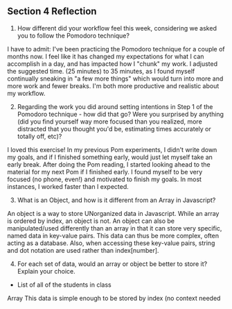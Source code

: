 ## Section 4 Reflection

1. How different did your workflow feel this week, considering we asked you to follow the Pomodoro technique?

I have to admit: I've been practicing the Pomodoro technique for a couple of months now. I feel like it has changed my expectations for what I can accomplish in a day, and has impacted how I "chunk" my work. I adjusted the suggested time. (25 minutes) to 35 minutes, as I found myself continually sneaking in "a few more things" which would turn into more and more work and fewer breaks. I'm both more productive and realistic about my workflow.

2. Regarding the work you did around setting intentions in Step 1 of the Pomodoro technique - how did that go? Were you surprised by anything (did you find yourself way more focused than you realized, more distracted that you thought you'd be, estimating times accurately or totally off, etc)?

I loved this exercise! In my previous Pom experiments, I didn't write down my goals, and if I finished something early, would just let myself take an early break. After doing the Pom reading, I started looking ahead to the material for my next Pom if I finished early. I found myself to be very focused (no phone, even!) and motivated to finish my goals. In most instances, I worked faster than I expected.

3. What is an Object, and how is it different from an Array in Javascript?

An object is a way to store UNorganized data in Javascript. While an array is ordered by index, an object is not. An object can also be manipulated/used differently than an array in that it can store very specific, named data in key-value pairs. This data can thus be more complex, often acting as a database. Also, when accessing these key-value pairs, string and dot notation are used rather than index[number].

4. For each set of data, would an array or object be better to store it? Explain your choice.

  * List of all of the students in class

Array
 This data is simple enough to be stored by index (no context needed for a class roster). I would name this array something like studentNames or studentsInClass.

  * List of states and their capitals

Object
This data has more context. There are two strings (state and capitol) to be recorded, which makes for good key-value pairs as well. I would name this object stateData.

  * List of things to pack for vacation

Array
This data doesn't require more information than the name of the item to be packed. It can fit into an array. I would name it something like thingsToPack or vacationItems. Also: an array is described as a list, as is this prompt!

  * Names of all the Instagram accounts I follow

Array
This data would be best as an array, as the only information to be stored are Instagram handles. I would name this followedAccounts.

  * List of student names and their cohort

Object
This data has more context to be recorded, and would make for an excellent object. It could even be an array of objects, I suppose! I would name this object studentData. If it were an array of objects, I would name it turingStudents. the data is related.

  * Ingredients and amount of each ingredient to bake a cake

Object
As this data is relational, I would store it in an object. It would be easier to manipulate if the measurements were vales to ingredient keys, and less likely to get confusing. I would name this object cakeRecipe

  * All my favorite restaurants

Array
Since this is just the names of restaurants, I would organize them into an array. Nothing more complex is needed. I would name it favRestaurants.


5. In this section, we talked about an `transaction item object`. It has keys that represent different properties an bank transaction would have, and values that store the data. In a banking app, this data would eventually be displayed in the browser for the user. Think of another Object in a web application that you use frequently. What is it? What keys might be on it? What are example values?

In Google Calendar, I, the user, inputs the data for an event, and I think that data could be stored in an "event" object. This is because there's complex and relational data that ties to specific dates, times, and locations of each event. So an event object could look something like this:

walkWithTaylor {
  date: "January 17",
  time: "10:15 AM MST",
  location: "City Park, Denver",
  participants: ["Ashley", "Taylor"],
  hasAlarm: false
}

6. What questions do you still have about classes and/or Objects?

I'm still unsure as to when a class is better to use than a factory object. Does the computer treat them/organize them differently? I'm also just curious on how to actually build something using all of the things we've learned - like how an independent fuction interacts with an object method. Or how to organize a project! I'm sure I'll learn this later.
